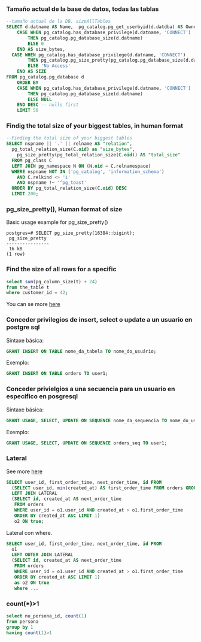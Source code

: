 ### Tamaño actual de la base de datos, todas las tablas
```sql
--tamaño actual de la DB. sizeAllTables
SELECT d.datname AS Name,  pg_catalog.pg_get_userbyid(d.datdba) AS Owner,
    CASE WHEN pg_catalog.has_database_privilege(d.datname, 'CONNECT')
        THEN pg_catalog.pg_database_size(d.datname)
        ELSE 0
    END AS size_bytes,
  CASE WHEN pg_catalog.has_database_privilege(d.datname, 'CONNECT')
        THEN pg_catalog.pg_size_pretty(pg_catalog.pg_database_size(d.datname))
        ELSE 'No Access'
    END AS SIZE
FROM pg_catalog.pg_database d
    ORDER BY
    CASE WHEN pg_catalog.has_database_privilege(d.datname, 'CONNECT')
        THEN pg_catalog.pg_database_size(d.datname)
        ELSE NULL
    END DESC -- nulls first
    LIMIT 50
```

### Findig the total size of your biggest tables, in human format
```sql
--Finding the total size of your biggest tables
SELECT nspname || '.' || relname AS "relation",
  pg_total_relation_size(C.oid) as "size_bytes",
    pg_size_pretty(pg_total_relation_size(C.oid)) AS "total_size"
  FROM pg_class C
  LEFT JOIN pg_namespace N ON (N.oid = C.relnamespace)
  WHERE nspname NOT IN ('pg_catalog', 'information_schema')
    AND C.relkind <> 'i'
    AND nspname !~ '^pg_toast'
  ORDER BY pg_total_relation_size(C.oid) DESC
  LIMIT 200;
  ```
  
### pg_size_pretty(), Human format of size
Basic usage example for pg_size_pretty()
```console
postgres=# SELECT pg_size_pretty(16384::bigint);
 pg_size_pretty 
----------------
 16 kB
(1 row)
```
### Find the size of all rows for a specific
```sql
select sum(pg_column_size(t) + 24) 
from the_table t
where customer_id = 42;
```
You can se more [here](https://dba.stackexchange.com/q/167106)

### Conceder privilegios de insert, select o update a un usuario en postgre sql
Sintaxe básica:
```sql
GRANT INSERT ON TABLE nome_da_tabela TO nome_do_usuário;
```
Exemplo:
```sql
GRANT INSERT ON TABLE orders TO user1;
```
### Conceder privielgios a una secuencia para un usuario en específico en posgresql
Sintaxe básica:
```sql
GRANT USAGE, SELECT, UPDATE ON SEQUENCE nome_da_sequencia TO nome_do_usuário;
```
Exemplo:
```sql
GRANT USAGE, SELECT, UPDATE ON SEQUENCE orders_seq TO user1;
```

### Lateral
See more [here](https://medium.com/kkempin/postgresqls-lateral-join-bfd6bd0199df)
```sql
SELECT user_id, first_order_time, next_order_time, id FROM
  (SELECT user_id, min(created_at) AS first_order_time FROM orders GROUP BY user_id) o1
  LEFT JOIN LATERAL
  (SELECT id, created_at AS next_order_time
   FROM orders
   WHERE user_id = o1.user_id AND created_at > o1.first_order_time
   ORDER BY created_at ASC LIMIT 1)
   o2 ON true;
```

Lateral con where.
```sql
SELECT user_id, first_order_time, next_order_time, id FROM
  o1
  LEFT OUTER JOIN LATERAL
  (SELECT id, created_at AS next_order_time
   FROM orders
   WHERE user_id = o1.user_id AND created_at > o1.first_order_time
   ORDER BY created_at ASC LIMIT 1)
   as o2 ON true
   where ...
```

### count(*)>1
```sql
select nu_persona_id, count(1) 
from persona 
group by 1 
having count(1)>1
```
